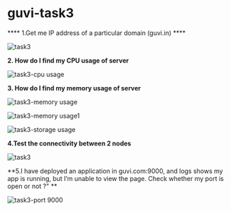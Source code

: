 # guvi-task3

**** 1.Get me IP address of a particular domain (guvi.in) ****

![task3](https://github.com/suganyaanbalagan123/guvi-task3/assets/133192593/7231ecca-dc5b-4970-91b0-b95202089a74)

**2. How do I find my CPU usage of server**

 ![task3-cpu usage](https://github.com/suganyaanbalagan123/guvi-task3/assets/133192593/1398c368-0709-4dbb-a6c2-dc10e5cb4346)

**3.  How do I find my memory usage of server**

 ![task3-memory usage](https://github.com/suganyaanbalagan123/guvi-task3/assets/133192593/b2d5bac9-6233-44e9-b63d-5e377f91f7e4)

  ![task3-memory usage1](https://github.com/suganyaanbalagan123/guvi-task3/assets/133192593/9e207739-4bd9-4958-b85f-b9991dbeb365)
  
  ![task3-storage usage](https://github.com/suganyaanbalagan123/guvi-task3/assets/133192593/8300d1ad-580e-4413-9ab1-2e16e94db812)

  
**4.Test the connectivity between 2 nodes**

![task3](https://github.com/suganyaanbalagan123/guvi-task3/assets/133192593/7231ecca-dc5b-4970-91b0-b95202089a74)

**5.I have deployed an application in guvi.com:9000, and logs shows my app is running, but I’m unable to view the page. Check whether my port is open or not ?"
**

![task3-port 9000](https://github.com/suganyaanbalagan123/guvi-task3/assets/133192593/75b4874f-6d91-423c-8924-748ed2e3fd4c)
